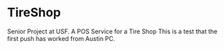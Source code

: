 # TireShop
Senior Project at USF. A POS Service for a Tire Shop
This is a test that the first push has worked from Austin PC.